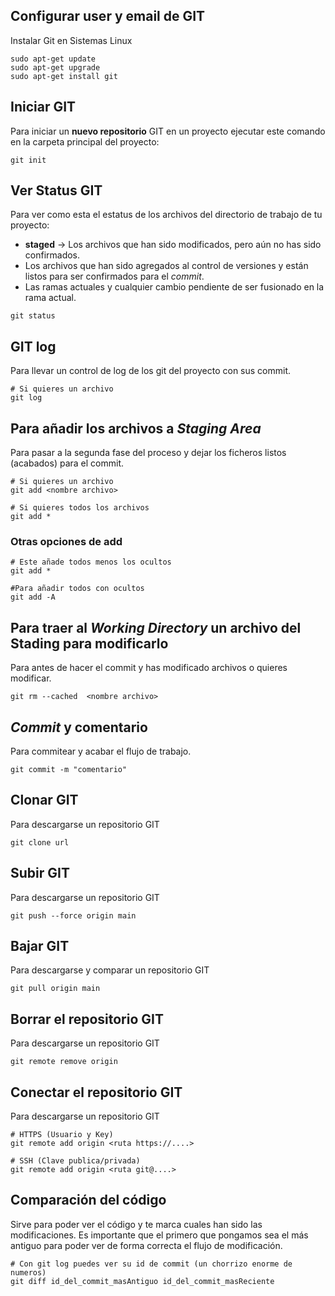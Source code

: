 ## Configurar user y email de GIT
Instalar Git en Sistemas Linux

```shell
sudo apt-get update
sudo apt-get upgrade
sudo apt-get install git
```

## Iniciar GIT
Para iniciar un **nuevo repositorio** GIT en un proyecto ejecutar este comando en la carpeta principal del proyecto:

```shell
git init
```

## Ver Status GIT
Para ver como esta el estatus de los archivos del directorio de trabajo de tu proyecto:
- **staged** -> Los archivos que han sido modificados, pero aún no has sido confirmados.
- Los archivos que han sido agregados al control de versiones y están listos para ser confirmados para el *commit*.
- Las ramas actuales y cualquier cambio pendiente de ser fusionado en la rama actual.

```shell
git status
```

## GIT log
Para llevar un control de log de los git del proyecto con sus commit.

```shell
# Si quieres un archivo
git log
```


## Para añadir los archivos a *Staging Area*
Para pasar a la segunda fase del proceso y dejar los ficheros listos (acabados) para el commit.

```shell
# Si quieres un archivo
git add <nombre archivo>

# Si quieres todos los archivos
git add *
```

### Otras opciones de add
```shell
# Este añade todos menos los ocultos
git add *

#Para añadir todos con ocultos
git add -A
```


## Para traer al *Working Directory* un archivo del Stading para modificarlo
Para antes de hacer el commit y has modificado archivos o quieres modificar.

```shell
git rm --cached  <nombre archivo>
```

## *Commit* y comentario
Para commitear y acabar el flujo de trabajo.

```shell
git commit -m "comentario"
```

## Clonar GIT
Para descargarse un repositorio GIT

```shell
git clone url
```

## Subir GIT
Para descargarse un repositorio GIT

```shell
git push --force origin main
```

## Bajar GIT
Para descargarse y comparar un repositorio GIT

```shell
git pull origin main
```

## Borrar el repositorio GIT
Para descargarse un repositorio GIT

```shell
git remote remove origin
```

## Conectar el repositorio GIT
Para descargarse un repositorio GIT

```shell
# HTTPS (Usuario y Key)
git remote add origin <ruta https://....>

# SSH (Clave publica/privada)
git remote add origin <ruta git@....>
```

## Comparación del código
Sirve para poder ver el código y te marca cuales han sido las modificaciones.
Es importante que el primero que pongamos sea el más antiguo para poder ver de forma correcta el flujo de modificación.

```shell
# Con git log puedes ver su id de commit (un chorrizo enorme de numeros)
git diff id_del_commit_masAntiguo id_del_commit_masReciente
```